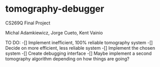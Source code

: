# tomography-debugger

CS269Q Final Project

Michal Adamkiewicz, Jorge Cueto, Kent Vainio

TO DO:
-[] Implement inefficient, 100% reliable tomography system
-[] Decide on more efficient, less reliable system
-[] Implement the chosen system
-[] Create debugging interface
-[] Maybe implement a second tomography algorithm depending on how things are going?
